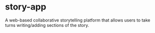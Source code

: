 story-app
=========

A web-based collaborative storytelling platform that allows users to take turns writing/adding sections of the story.
